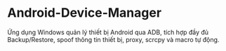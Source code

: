 # Android-Device-Manager
Ứng dụng Windows quản lý thiết bị Android qua ADB, tích hợp đầy đủ Backup/Restore, spoof thông tin thiết bị, proxy, scrcpy và macro tự động.
